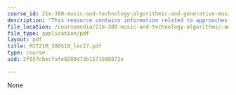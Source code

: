 ```yaml
---
course_id: 21m-380-music-and-technology-algorithmic-and-generative-music-spring-2010
description: 'This resource contains information related to approaches: cellular automata. '
file_location: /coursemedia/21m-380-music-and-technology-algorithmic-and-generative-music-spring-2010/2f857cbecfafe8280d73b1571698872e_MIT21M_380S10_lec17.pdf
file_type: application/pdf
layout: pdf
title: MIT21M_380S10_lec17.pdf
type: course
uid: 2f857cbecfafe8280d73b1571698872e

---
```

None